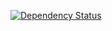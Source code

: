 [![Dependency Status](https://www.versioneye.com/user/projects/53f8bf2ee09da3c628000514/badge.svg?style=flat)](https://www.versioneye.com/user/projects/53f8bf2ee09da3c628000514)
